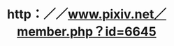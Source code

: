 ---
name: "http：／／www.pixiv.net／member.php？id=6645"
title: "http：／／www.pixiv.net／member.php？id=6645"
---